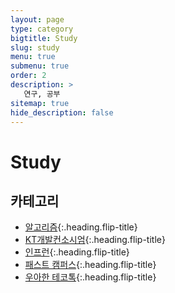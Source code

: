 ```yaml
---
layout: page
type: category
bigtitle: Study
slug: study
menu: true
submenu: true
order: 2
description: >
   연구, 공부
sitemap: true
hide_description: false
---
```

# Study

## 카테고리

* [알고리즘]{:.heading.flip-title}
* [KT개발컨소시엄]{:.heading.flip-title}
* [인프런]{:.heading.flip-title}
* [패스트 캠퍼스]{:.heading.flip-title}
* [우아한 테코톡]{:.heading.flip-title}

  
[알고리즘]: /algorithm/
[KT개발컨소시엄]: /kt-development-consortium/
[인프런]: /inflearn/
[패스트 캠퍼스]: /fast-campus/
[우아한 테코톡]: /elegant-tekotok/
